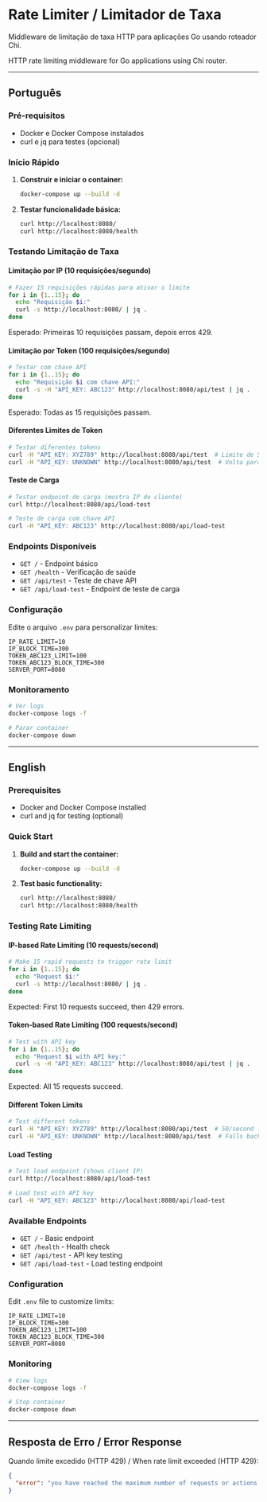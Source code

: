 # Rate Limiter / Limitador de Taxa

Middleware de limitação de taxa HTTP para aplicações Go usando roteador Chi.

HTTP rate limiting middleware for Go applications using Chi router.

---

## Português

### Pré-requisitos

- Docker e Docker Compose instalados
- curl e jq para testes (opcional)

### Início Rápido

1. **Construir e iniciar o container:**

   ```bash
   docker-compose up --build -d
   ```

2. **Testar funcionalidade básica:**
   ```bash
   curl http://localhost:8080/
   curl http://localhost:8080/health
   ```

### Testando Limitação de Taxa

#### Limitação por IP (10 requisições/segundo)

```bash
# Fazer 15 requisições rápidas para ativar o limite
for i in {1..15}; do
  echo "Requisição $i:"
  curl -s http://localhost:8080/ | jq .
done
```

Esperado: Primeiras 10 requisições passam, depois erros 429.

#### Limitação por Token (100 requisições/segundo)

```bash
# Testar com chave API
for i in {1..15}; do
  echo "Requisição $i com chave API:"
  curl -s -H "API_KEY: ABC123" http://localhost:8080/api/test | jq .
done
```

Esperado: Todas as 15 requisições passam.

#### Diferentes Limites de Token

```bash
# Testar diferentes tokens
curl -H "API_KEY: XYZ789" http://localhost:8080/api/test  # Limite de 50/segundo
curl -H "API_KEY: UNKNOWN" http://localhost:8080/api/test  # Volta para limite de IP
```

#### Teste de Carga

```bash
# Testar endpoint de carga (mostra IP do cliente)
curl http://localhost:8080/api/load-test

# Teste de carga com chave API
curl -H "API_KEY: ABC123" http://localhost:8080/api/load-test
```

### Endpoints Disponíveis

- `GET /` - Endpoint básico
- `GET /health` - Verificação de saúde
- `GET /api/test` - Teste de chave API
- `GET /api/load-test` - Endpoint de teste de carga

### Configuração

Edite o arquivo `.env` para personalizar limites:

```env
IP_RATE_LIMIT=10
IP_BLOCK_TIME=300
TOKEN_ABC123_LIMIT=100
TOKEN_ABC123_BLOCK_TIME=300
SERVER_PORT=8080
```

### Monitoramento

```bash
# Ver logs
docker-compose logs -f

# Parar container
docker-compose down
```

---

## English

### Prerequisites

- Docker and Docker Compose installed
- curl and jq for testing (optional)

### Quick Start

1. **Build and start the container:**

   ```bash
   docker-compose up --build -d
   ```

2. **Test basic functionality:**
   ```bash
   curl http://localhost:8080/
   curl http://localhost:8080/health
   ```

### Testing Rate Limiting

#### IP-based Rate Limiting (10 requests/second)

```bash
# Make 15 rapid requests to trigger rate limit
for i in {1..15}; do
  echo "Request $i:"
  curl -s http://localhost:8080/ | jq .
done
```

Expected: First 10 requests succeed, then 429 errors.

#### Token-based Rate Limiting (100 requests/second)

```bash
# Test with API key
for i in {1..15}; do
  echo "Request $i with API key:"
  curl -s -H "API_KEY: ABC123" http://localhost:8080/api/test | jq .
done
```

Expected: All 15 requests succeed.

#### Different Token Limits

```bash
# Test different tokens
curl -H "API_KEY: XYZ789" http://localhost:8080/api/test  # 50/second limit
curl -H "API_KEY: UNKNOWN" http://localhost:8080/api/test  # Falls back to IP limit
```

#### Load Testing

```bash
# Test load endpoint (shows client IP)
curl http://localhost:8080/api/load-test

# Load test with API key
curl -H "API_KEY: ABC123" http://localhost:8080/api/load-test
```

### Available Endpoints

- `GET /` - Basic endpoint
- `GET /health` - Health check
- `GET /api/test` - API key testing
- `GET /api/load-test` - Load testing endpoint

### Configuration

Edit `.env` file to customize limits:

```env
IP_RATE_LIMIT=10
IP_BLOCK_TIME=300
TOKEN_ABC123_LIMIT=100
TOKEN_ABC123_BLOCK_TIME=300
SERVER_PORT=8080
```

### Monitoring

```bash
# View logs
docker-compose logs -f

# Stop container
docker-compose down
```

---

## Resposta de Erro / Error Response

Quando limite excedido (HTTP 429) / When rate limit exceeded (HTTP 429):

```json
{
  "error": "you have reached the maximum number of requests or actions allowed within a certain time frame"
}
```
